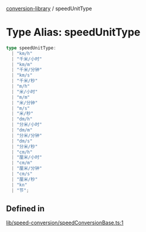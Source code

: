 [conversion-library](../globals.md) / speedUnitType

# Type Alias: speedUnitType

```ts
type speedUnitType: 
  | "km/h"
  | "千米/小时"
  | "km/m"
  | "千米/分钟"
  | "km/s"
  | "千米/秒"
  | "m/h"
  | "米/小时"
  | "m/m"
  | "米/分钟"
  | "m/s"
  | "米/秒"
  | "dm/h"
  | "分米/小时"
  | "dm/m"
  | "分米/分钟"
  | "dm/s"
  | "分米/秒"
  | "cm/h"
  | "厘米/小时"
  | "cm/m"
  | "厘米/分钟"
  | "cm/s"
  | "厘米/秒"
  | "kn"
  | "节";
```

## Defined in

[lib/speed-conversion/speedConversionBase.ts:1](https://github.com/fxss5201/conversion-library/blob/main/lib/speed-conversion/speedConversionBase.ts#L1)
